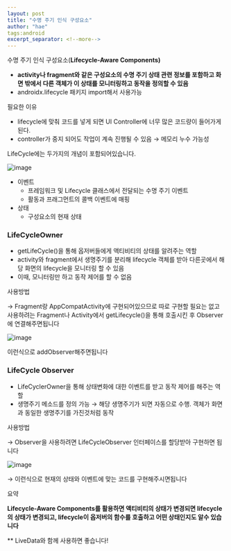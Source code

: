 ```yaml
---
layout: post
title: "수명 주기 인식 구성요소"
author: "hae"
tags:android 
excerpt_separator: <!--more-->
---
```


수명 주기 인식 구성요소(**Lifecycle-Aware Components)**

- **activity나 fragment와 같은 구성요소의 수명 주기 상태 관련 정보를 포함하고 화면 밖에서 다른 객체가 이 상태를 모니터링하고 동작을 정의할 수 있음**<!--more-->
- androidx.lifecycle 패키지 import해서 사용가능

필요한 이유

- lifecycle에 맞춰 코드를 넣게 되면 UI Controller에 너무 많은 코드량이 들어가게된다.
- controller가 중지 되어도 작업이 계속 진행될 수 있음 → 메모리 누수 가능성

LifeCycle에는 두가지의 개념이 포함되어있습니다.



![image](https://user-images.githubusercontent.com/91470139/136792302-cba64882-c217-4311-bc2a-f30a91837876.png)



- 이벤트
  - 프레임워크 및 Lifecycle 클래스에서 전달되는 수명 주기 이벤트
  - 활동과 프래그먼트의 콜백 이벤트에 매핑
- 상태
  - 구성요소의 현재 상태

### LifeCycleOwner

- getLifeCycle()을 통해 옵저버들에게 액티비티의 상태를 알려주는 역할
- activity와 fragment에서 생명주기를 분리해 lifecycle 객체를 받아 다른곳에서 해당 화면의 lifecycle을 모니터링 할 수 있음
- 이때, 모니터링만 하고 동작 제어를 할 수 없음

사용방법

→ Fragment랑 AppCompatActivity에 구현되어있으므로 따로 구현할 필요는 없고 사용하려는 Fragment나 Activity에서 getLifecycle()을 통해 호출시킨 후 Observer에 연결해주면됩니다

![image](https://user-images.githubusercontent.com/91470139/136792462-c3abebb4-9dab-4149-ad4e-c1d11c1266ae.png)

이런식으로 addObserver해주면됩니다

### LifeCycle Observer

- LifeCyclerOwner을 통해 상태변화에 대한 이벤트를 받고 동작 제어를 해주는 역할
- 생명주기 메소드를 정의 가능 → 해당 생명주기가 되면 자동으로 수행. 객체가 화면과 동일한 생명주기를 가진것처럼 동작

사용방법

→ Observer을 사용하려면 LifeCycleObserver 인터페이스를 할당받아 구현하면 됩니다

![image](https://user-images.githubusercontent.com/91470139/136792527-d4be9ada-e0f6-487b-bbfc-2c656874a85e.png)

→ 이런식으로 현재의 상태와 이벤트에 맞는 코드를 구현해주시면됩니다

요약

**Lifecycle-Aware Components를 활용하면 액티비티의 상태가 변경되면 lifecycle의 상태가 변경되고, lifecycle이 옵저버의 함수를 호출하고 어떤 상태인지도 알수 있습니다**

** LiveData와 함께 사용하면 좋습니다!
